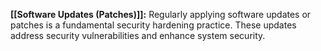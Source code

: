 **[[Software Updates (Patches)]]:** Regularly applying software updates or patches is a fundamental security hardening practice. These updates address security vulnerabilities and enhance system security.